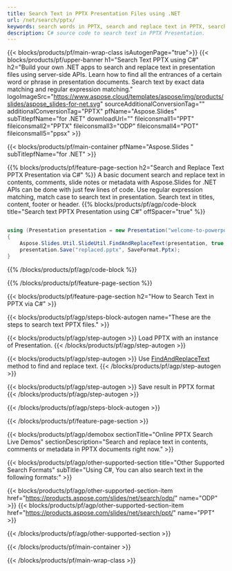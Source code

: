 ```yaml
---
title: Search Text in PPTX Presentation Files using .NET
url: /net/search/pptx/
keywords: search words in PPTX, search and replace text in PPTX, search text PPTX Presentation
description: C# source code to search text in PPTX Presentation.
---
```


{{< blocks/products/pf/main-wrap-class isAutogenPage="true">}}
{{< blocks/products/pf/upper-banner h1="Search Text PPTX using C#" h2="Build your own .NET apps to search and replace text in presentation files using server-side APIs. Learn how to find all the entrances of a certain word or phrase in presentation documents. Search text by exact data matching and regular expression matching." logoImageSrc="https://www.aspose.cloud/templates/aspose/img/products/slides/aspose_slides-for-net.svg" sourceAdditionalConversionTag="" additionalConversionTag="PPTX" pfName="Aspose.Slides" subTitlepfName="for .NET" downloadUrl="" fileiconsmall1="PPT" fileiconsmall2="PPTX" fileiconsmall3="ODP" fileiconsmall4="POT" fileiconsmall5="ppsx" >}}

{{< blocks/products/pf/main-container pfName="Aspose.Slides " subTitlepfName="for .NET" >}}

{{% blocks/products/pf/feature-page-section  h2="Search and Replace Text PPTX Presentation via C#" %}}
A basic document search and replace text in contents, comments, slide notes or metadata with Aspose.Slides for .NET APIs can be done with just few lines of code. Use regular expression matching, match case to search text in presentation. Search text in titles, content, footer or header.
{{% blocks/products/pf/agp/code-block title="Search text PPTX Presentation using C#" offSpacer="true" %}}

```cs

using (Presentation presentation = new Presentation("welcome-to-powerpoint.pptx"))
{
    Aspose.Slides.Util.SlideUtil.FindAndReplaceText(presentation, true, "PowerPoint", "Aspose.Slides", null);
    presentation.Save("replaced.pptx", SaveFormat.Pptx);
}
```

{{% /blocks/products/pf/agp/code-block %}}

{{% /blocks/products/pf/feature-page-section %}}

{{< blocks/products/pf/feature-page-section  h2="How to Search Text in PPTX via C#" >}}

{{< blocks/products/pf/agp/steps-block-autogen name="These are the steps to search text PPTX files." >}}

{{< blocks/products/pf/agp/step-autogen >}}
Load PPTX with an instance of Presentation.
{{< /blocks/products/pf/agp/step-autogen >}}

{{< blocks/products/pf/agp/step-autogen >}}
Use [FindAndReplaceText](https://reference.aspose.com/slides/net/aspose.slides.util/slideutil/findandreplacetext/) method to find and replace text.
{{< /blocks/products/pf/agp/step-autogen >}}

{{< blocks/products/pf/agp/step-autogen >}}
Save result in PPTX format
{{< /blocks/products/pf/agp/step-autogen >}}

{{< /blocks/products/pf/agp/steps-block-autogen >}}

{{< /blocks/products/pf/feature-page-section >}}

{{< blocks/products/pf/agp/demobox sectionTitle="Online PPTX Search Live Demos" sectionDescription="Search and replace text in contents, comments or metadata in PPTX documents right now." >}}

{{< blocks/products/pf/agp/other-supported-section title="Other Supported Search Formats" subTitle="Using C#, You can also search text in the following formats:" >}}

{{< blocks/products/pf/agp/other-supported-section-item href="https://products.aspose.com/slides/net/search/odp/" name="ODP" >}}
{{< blocks/products/pf/agp/other-supported-section-item href="https://products.aspose.com/slides/net/search/ppt/" name="PPT" >}}


{{< /blocks/products/pf/agp/other-supported-section >}}

{{< /blocks/products/pf/main-container >}}
    
{{< /blocks/products/pf/main-wrap-class >}}